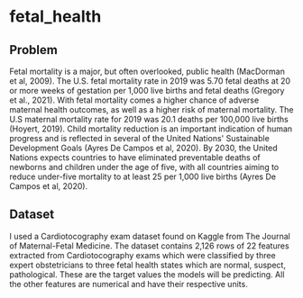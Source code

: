 # fetal_health

## Problem 
Fetal mortality is a major, but often overlooked, public health (MacDorman et al, 2009). The U.S. fetal mortality rate in 2019 was 5.70 fetal deaths at 20 or more weeks of gestation per 1,000 live births and fetal deaths (Gregory et al., 2021). With fetal mortality comes a higher chance of adverse maternal health outcomes, as well as a higher risk of maternal mortality. The U.S maternal mortality rate for 2019 was 20.1 deaths per 100,000 live births (Hoyert, 2019). Child mortality reduction is an important indication of human progress and is reflected in several of the United Nations' Sustainable Development Goals (Ayres De Campos et al, 2020). By 2030, the United Nations expects countries to have eliminated preventable deaths of newborns and children under the age of five, with all countries aiming to reduce under-five mortality to at least 25 per 1,000 live births (Ayres De Campos et al, 2020).

## Dataset
I used a Cardiotocography exam dataset found on Kaggle from The Journal of Maternal-Fetal Medicine. The dataset contains 2,126 rows of 22 features extracted from Cardiotocography exams which were classified by three expert obstetricians to three fetal health states which are normal, suspect, pathological. These are the target values the models will be predicting. All the other features are numerical and have their respective units.
